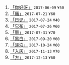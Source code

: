 1. [「你好呀」](/bitcron-theme-hello) `2017-06-09` `¥50`
2. [「庸」](/bitcron-theme-ordinary) `2017-07-21` `¥60`
3. [「日记」](/bitcron-theme-diary) `2017-07-24` `¥40`
4. [「它布」](/bitcron-theme-tab) `2017-07-26` `¥60`
5. [「墨」](/bitcron-theme-ink) `2017-07-31` `¥70`
6. [「黑白」](/bitcron-theme-monochrome) `2017-09-20` `¥60`
7. [「淡泊」](/bitcron-theme-light) `2017-10-24` `¥60`
8. [「入灰」](/bitcron-theme-ingrey) `2017-11-13` `¥70`
9. [「方」](/bitcron-theme-square) `2017-12-13` `¥60`
